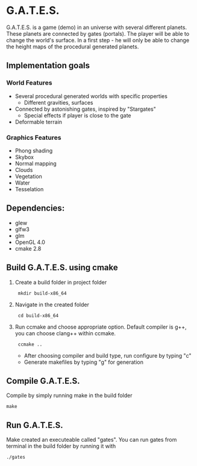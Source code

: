# G.A.T.E.S.

G.A.T.E.S. is a game (demo) in an universe with several different planets. These planets are connected by gates (portals).
The player will be able to change the world's surface. In a first step - he will only be able to change the height maps of the procedural generated planets.

## Implementation goals
### World Features
- Several procedural generated worlds with specific properties
    - Different gravities, surfaces
- Connected by astonishing gates, inspired by "Stargates"
    - Special effects if player is close to the gate
- Deformable terrain

### Graphics Features
- Phong shading
- Skybox
- Normal mapping
- Clouds
- Vegetation
- Water
- Tesselation

## Dependencies:
- glew
- glfw3
- glm
- OpenGL 4.0
- cmake 2.8

## Build G.A.T.E.S. using cmake
1. Create a build folder in project folder

        mkdir build-x86_64

2. Navigate in the created folder

        cd build-x86_64

3. Run ccmake and choose appropriate option. Default compiler is g++, you can choose clang++ within ccmake.

        ccmake ..

    - After choosing compiler and build type, run configure by typing "c"
    - Generate makefiles by typing "g" for generation

## Compile G.A.T.E.S.
Compile by simply running make in the build folder

    make

## Run G.A.T.E.S.
Make created an executeable called "gates". You can run gates from terminal in the build folder by running it with

    ./gates



